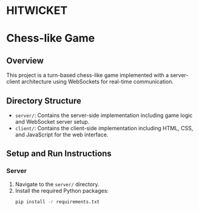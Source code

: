 # HITWICKET

# Chess-like Game

## Overview
This project is a turn-based chess-like game implemented with a server-client architecture using WebSockets for real-time communication.

## Directory Structure
- `server/`: Contains the server-side implementation including game logic and WebSocket server setup.
- `client/`: Contains the client-side implementation including HTML, CSS, and JavaScript for the web interface.

## Setup and Run Instructions

### Server
1. Navigate to the `server/` directory.
2. Install the required Python packages:
   ```bash
   pip install -r requirements.txt
